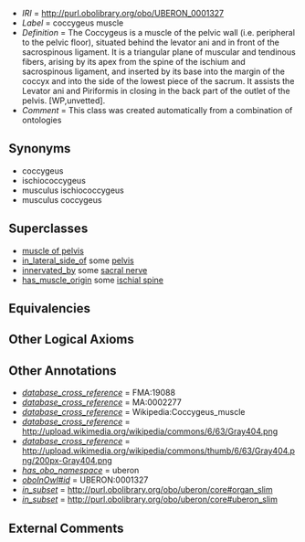  * *IRI* = http://purl.obolibrary.org/obo/UBERON_0001327
 * *Label* = coccygeus muscle
 * *Definition* = The Coccygeus is a muscle of the pelvic wall (i.e. peripheral to the pelvic floor), situated behind the levator ani and in front of the sacrospinous ligament. It is a triangular plane of muscular and tendinous fibers, arising by its apex from the spine of the ischium and sacrospinous ligament, and inserted by its base into the margin of the coccyx and into the side of the lowest piece of the sacrum. It assists the Levator ani and Piriformis in closing in the back part of the outlet of the pelvis. [WP,unvetted].
 * *Comment* = This class was created automatically from a combination of ontologies

## Synonyms

 * coccygeus
 * ischiococcygeus
 * musculus ischiococcygeus
 * musculus coccygeus

## Superclasses

 * [muscle of pelvis](../../UBERON/25/UBERON_0001325.md)
 * [in_lateral_side_of](../../BSPO/26/BSPO_0000126.md) some [pelvis](../../UBERON/55/UBERON_0002355.md)
 * [innervated_by](../../RO/05/RO_0002005.md) some [sacral nerve](../../UBERON/25/UBERON_0009625.md)
 * [has_muscle_origin](../../RO/72/RO_0002372.md) some [ischial spine](../../UBERON/00/UBERON_0009000.md)

## Equivalencies


## Other Logical Axioms


## Other Annotations

 * *[database_cross_reference](../../ef/oboInOwl#hasDbXref.md)* = FMA:19088
 * *[database_cross_reference](../../ef/oboInOwl#hasDbXref.md)* = MA:0002277
 * *[database_cross_reference](../../ef/oboInOwl#hasDbXref.md)* = Wikipedia:Coccygeus_muscle
 * *[database_cross_reference](../../ef/oboInOwl#hasDbXref.md)* = http://upload.wikimedia.org/wikipedia/commons/6/63/Gray404.png
 * *[database_cross_reference](../../ef/oboInOwl#hasDbXref.md)* = http://upload.wikimedia.org/wikipedia/commons/thumb/6/63/Gray404.png/200px-Gray404.png
 * *[has_obo_namespace](../../ce/oboInOwl#hasOBONamespace.md)* = uberon
 * *[oboInOwl#id](../../id/oboInOwl#id.md)* = UBERON:0001327
 * *[in_subset](../../et/oboInOwl#inSubset.md)* = http://purl.obolibrary.org/obo/uberon/core#organ_slim
 * *[in_subset](../../et/oboInOwl#inSubset.md)* = http://purl.obolibrary.org/obo/uberon/core#uberon_slim

## External Comments

